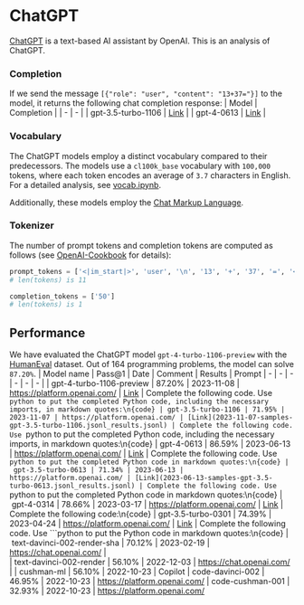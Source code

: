 # ChatGPT
[ChatGPT](https://chat.openai.com/) is a text-based AI assistant by OpenAI. This is an analysis of ChatGPT.

### Completion
If we send the message `[{"role": "user", "content": "13+37="}]` to the model, it returns the following chat completion response:
| Model | Completion |
| - | - |
| gpt-3.5-turbo-1106 | [Link](completions/gpt-3.5-turbo-1106.json) |
| gpt-4-0613 | [Link](completions/gpt-4-0613.json) |

### Vocabulary
The ChatGPT models employ a distinct vocabulary compared to their predecessors. The models use a `cl100k_base` vocabulary with `100,000` tokens, where each token encodes an average of `3.7` characters in English. For a detailed analysis, see [vocab.ipynb](vocab.ipynb). 

Additionally, these models employ the [Chat Markup Language](https://github.com/openai/openai-python/blob/main/chatml.md).

### Tokenizer
The number of prompt tokens and completion tokens are computed as follows (see [OpenAI-Cookbook](https://github.com/openai/openai-cookbook/blob/main/examples/How_to_count_tokens_with_tiktoken.ipynb) for details):
```python
prompt_tokens = ['<|im_start|>', 'user', '\n', '13', '+', '37', '=', '<|im_end|>', '<|im_start|>', 'assistant', '<|message|>']
# len(tokens) is 11
```

```python
completion_tokens = ['50']
# len(tokens) is 1
```

## Performance
We have evaluated the ChatGPT model `gpt-4-turbo-1106-preview` with the [HumanEval](https://github.com/openai/human-eval) dataset. Out of 164 programming problems, the model can solve `87.20%`.
| Model name | Pass@1 | Date | Comment | Results | Prompt
| - | - | - | - | - | - |
| gpt-4-turbo-1106-preview | 87.20% | 2023-11-08 | https://platform.openai.com/ | [Link](2023-11-08-samples-gpt-4-1106-preview.jsonl) | Complete the following code. Use ```python to put the completed Python code, including the necessary imports, in markdown quotes:\n{code}
| gpt-3.5-turbo-1106 | 71.95% | 2023-11-07 | https://platform.openai.com/ | [Link](2023-11-07-samples-gpt-3.5-turbo-1106.jsonl_results.jsonl) | Complete the following code. Use ```python to put the completed Python code, including the necessary imports, in markdown quotes:\n{code}
| gpt-4-0613 | 86.59% | 2023-06-13 | https://platform.openai.com/ | [Link](2023-06-13-samples-gpt-4-0613.jsonl_results.jsonl) | Complete the following code. Use ```python to put the completed Python code in markdown quotes:\n{code}
| gpt-3.5-turbo-0613 | 71.34% | 2023-06-13 | https://platform.openai.com/ | [Link](2023-06-13-samples-gpt-3.5-turbo-0613.jsonl_results.jsonl) | Complete the following code. Use ```python to put the completed Python code in markdown quotes:\n{code}
| gpt-4-0314 | 78.66% | 2023-03-17 | https://platform.openai.com/ | [Link](2023-03-17-samples-gpt-4-0314.jsonl_results.jsonl) | Complete the following code:\n{code}
| gpt-3.5-turbo-0301 | 74.39% | 2023-04-24 | https://platform.openai.com/ | [Link](2023-04-24-samples-gpt-3.5-turbo-0301.jsonl_results.jsonl) | Complete the following code. Use ```python to put the Python code in markdown quotes:\n{code}
| text-davinci-002-render-sha | 70.12% | 2023-02-19 | https://chat.openai.com/ |  
| text-davinci-002-render | 56.10% | 2022-12-03 | https://chat.openai.com/ |
| cushman-ml | 56.10% | 2022-10-23 | Copilot
| code-davinci-002 | 46.95% | 2022-10-23 | https://platform.openai.com/
| code-cushman-001 | 32.93% | 2022-10-23 | https://platform.openai.com/